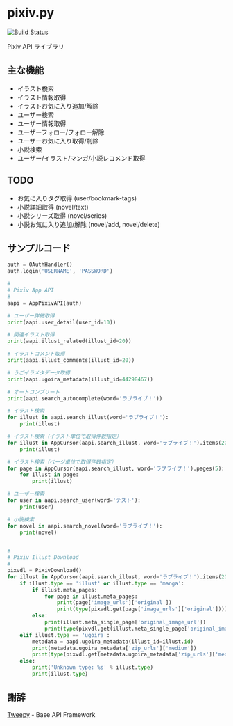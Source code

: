 pixiv.py
========

[![Build Status](https://travis-ci.org/twopon/PixivAPI.svg?branch=master)](https://travis-ci.org/twopon/PixivAPI)

Pixiv API ライブラリ

主な機能
--------

- イラスト検索
- イラスト情報取得
- イラストお気に入り追加/解除
- ユーザー検索
- ユーザー情報取得
- ユーザーフォロー/フォロー解除
- ユーザーお気に入り取得/削除
- 小説検索
- ユーザー/イラスト/マンガ/小説レコメンド取得

TODO
----

- お気に入りタグ取得 (user/bookmark-tags)
- 小説詳細取得 (novel/text)
- 小説シリーズ取得 (novel/series)
- 小説お気に入り追加/解除  (novel/add, novel/delete)

サンプルコード
--------------

```python
auth = OAuthHandler()
auth.login('USERNAME', 'PASSWORD')

#
# Pixiv App API
#
aapi = AppPixivAPI(auth)

# ユーザー詳細取得
print(aapi.user_detail(user_id=10))

# 関連イラスト取得
print(aapi.illust_related(illust_id=20))

# イラストコメント取得
print(aapi.illust_comments(illust_id=20))

# うごイラメタデータ取得
print(aapi.ugoira_metadata(illust_id=44298467))

# オートコンプリート
print(aapi.search_autocomplete(word='ラブライブ！'))

# イラスト検索
for illust in aapi.search_illust(word='ラブライブ！'):
    print(illust)

# イラスト検索（イラスト単位で取得件数指定）
for illust in AppCursor(aapi.search_illust, word='ラブライブ！').items(20):
    print(illust)

# イラスト検索（ページ単位で取得件数指定）
for page in AppCursor(aapi.search_illust, word='ラブライブ！').pages(5):
    for illust in page:
        print(illust)

# ユーザー検索
for user in aapi.search_user(word='テスト'):
    print(user)

# 小説検索
for novel in aapi.search_novel(word='ラブライブ！'):
    print(novel)


#
# Pixiv Illust Download
#
pixvdl = PixivDownload()
for illust in AppCursor(aapi.search_illust, word='ラブライブ！').items(20):
    if illust.type == 'illust' or illust.type == 'manga':
        if illust.meta_pages:
            for page in illust.meta_pages:
                print(page['image_urls']['original'])
                print(type(pixvdl.get(page['image_urls']['original'])))
        else:
            print(illust.meta_single_page['original_image_url'])
            print(type(pixvdl.get(illust.meta_single_page['original_image_url'])))
    elif illust.type == 'ugoira':
        metadata = aapi.ugoira_metadata(illust_id=illust.id)
        print(metadata.ugoira_metadata['zip_urls']['medium'])
        print(type(pixvdl.get(metadata.ugoira_metadata['zip_urls']['medium'])))
    else:
        print('Unknown type: %s' % illust.type)
        print(illust.type)
```

謝辞
----

[Tweepy](https://github.com/tweepy/tweepy) - Base API Framework
